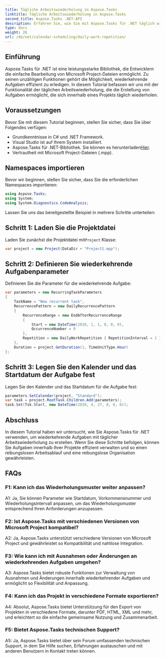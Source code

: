 ```yaml
---
title: Tägliche Arbeitswiederholung in Aspose.Tasks
linktitle: Tägliche Arbeitswiederholung in Aspose.Tasks
second_title: Aspose.Tasks .NET-API
description: Erfahren Sie, wie Sie mit Aspose.Tasks für .NET täglich wiederkehrende Aufgaben in Microsoft Project-Dateien erstellen. Steigern Sie mühelos Produktivität und Organisation.
type: docs
weight: 26
url: /de/net/calendar-scheduling/daily-work-repetition/
---
```

## Einführung

Aspose.Tasks für .NET ist eine leistungsstarke Bibliothek, die Entwicklern die einfache Bearbeitung von Microsoft Project-Dateien ermöglicht. Zu seinen unzähligen Funktionen gehört die Möglichkeit, wiederkehrende Aufgaben effizient zu erledigen. In diesem Tutorial befassen wir uns mit der Funktionalität der täglichen Arbeitswiederholung, die die Erstellung von Aufgaben ermöglicht, die sich innerhalb eines Projekts täglich wiederholen.

## Voraussetzungen

Bevor Sie mit diesem Tutorial beginnen, stellen Sie sicher, dass Sie über Folgendes verfügen:

- Grundkenntnisse in C# und .NET Framework.
- Visual Studio ist auf Ihrem System installiert.
-  Aspose.Tasks für .NET-Bibliothek. Sie können es herunterladen[Hier](https://releases.aspose.com/tasks/net/).
- Vertrautheit mit Microsoft Project-Dateien (.mpp).

## Namespaces importieren

Bevor wir beginnen, stellen Sie sicher, dass Sie die erforderlichen Namespaces importieren:

```csharp
using Aspose.Tasks;
using System;
using System.Diagnostics.CodeAnalysis;


```

Lassen Sie uns das bereitgestellte Beispiel in mehrere Schritte unterteilen:

## Schritt 1: Laden Sie die Projektdatei

 Laden Sie zunächst die Projektdatei mit`Project` Klasse:

```csharp
var project = new Project(DataDir + "Project1.mpp");
```

## Schritt 2: Definieren Sie wiederkehrende Aufgabenparameter

Definieren Sie die Parameter für die wiederkehrende Aufgabe:

```csharp
var parameters = new RecurringTaskParameters
{
    TaskName = "New recurrent task",
    RecurrencePattern = new DailyRecurrencePattern
    {
        RecurrenceRange = new EndAfterRecurrenceRange
        {
            Start = new DateTime(2018, 1, 1, 8, 0, 0),
            OccurrenceNumber = 9
        },
        Repetition = new DailyWorkRepetition { RepetitionInterval = 1 }
    },
    Duration = project.GetDuration(1, TimeUnitType.Hour)
};
```

## Schritt 3: Legen Sie den Kalender und das Startdatum der Aufgabe fest

Legen Sie den Kalender und das Startdatum für die Aufgabe fest:

```csharp
parameters.SetCalendar(project, "Standard");
var task = project.RootTask.Children.Add(parameters);
task.Set(Tsk.Start, new DateTime(2020, 4, 27, 8, 0, 0));
```

## Abschluss

In diesem Tutorial haben wir untersucht, wie Sie Aspose.Tasks für .NET verwenden, um wiederkehrende Aufgaben mit täglicher Arbeitswiederholung zu erstellen. Wenn Sie diese Schritte befolgen, können Sie Aufgaben innerhalb Ihrer Projekte effizient verwalten und so einen reibungslosen Arbeitsablauf und eine reibungslose Organisation gewährleisten.

## FAQs

### F1: Kann ich das Wiederholungsmuster weiter anpassen?

A1: Ja, Sie können Parameter wie Startdatum, Vorkommensnummer und Wiederholungsintervall anpassen, um das Wiederholungsmuster entsprechend Ihren Anforderungen anzupassen.

### F2: Ist Aspose.Tasks mit verschiedenen Versionen von Microsoft Project kompatibel?

A2: Ja, Aspose.Tasks unterstützt verschiedene Versionen von Microsoft Project und gewährleistet so Kompatibilität und nahtlose Integration.

### F3: Wie kann ich mit Ausnahmen oder Änderungen an wiederkehrenden Aufgaben umgehen?

A3: Aspose.Tasks bietet robuste Funktionen zur Verwaltung von Ausnahmen und Änderungen innerhalb wiederkehrender Aufgaben und ermöglicht so Flexibilität und Anpassung.

### F4: Kann ich das Projekt in verschiedene Formate exportieren?

A4: Absolut, Aspose.Tasks bietet Unterstützung für den Export von Projekten in verschiedene Formate, darunter PDF, HTML, XML und mehr, und erleichtert so die einfache gemeinsame Nutzung und Zusammenarbeit.

### F5: Bietet Aspose.Tasks technischen Support?

A5: Ja, Aspose.Tasks bietet über sein Forum umfassenden technischen Support, in dem Sie Hilfe suchen, Erfahrungen austauschen und mit anderen Benutzern in Kontakt treten können.